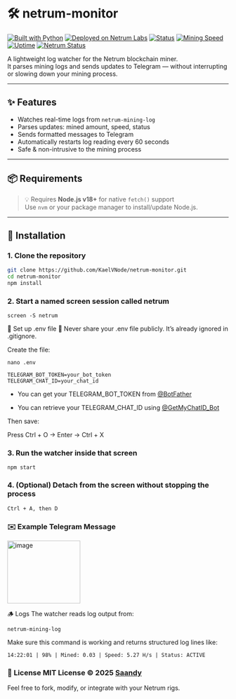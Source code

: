 # 🛠️ netrum-monitor

[![Built with Python](https://img.shields.io/badge/Built%20with-Python-blue?logo=python)](https://www.python.org/)
[![Deployed on Netrum Labs](https://img.shields.io/badge/Deployed%20on-Netrum%20Labs-blue)](https://netrum.io)
[![Status](https://img.shields.io/badge/shouldRespond-true-brightgreen)](#)
[![Mining Speed](https://img.shields.io/badge/Speed-5.3_H%2Fs-orange)](#)
[![Uptime](https://img.shields.io/badge/Uptime-99.99%25-brightgreen)](#)
[![Netrum Status](https://img.shields.io/badge/Netrum-Mining_Active-blue)](#)

A lightweight log watcher for the Netrum blockchain miner.  
It parses mining logs and sends updates to Telegram — without interrupting or slowing down your mining process.

---

## ✨ Features

- Watches real-time logs from `netrum-mining-log`
- Parses updates: mined amount, speed, status
- Sends formatted messages to Telegram
- Automatically restarts log reading every 60 seconds
- Safe & non-intrusive to the mining process

---

## 📦 Requirements

> 💡 Requires **Node.js v18+** for native `fetch()` support  
> Use `nvm` or your package manager to install/update Node.js.

---

## 🔧 Installation

### 1. Clone the repository

```bash
git clone https://github.com/KaelVNode/netrum-monitor.git
cd netrum-monitor
npm install
```
### 2. Start a named screen session called netrum
```
screen -S netrum
```
🔐 Set up .env file
📌 Never share your .env file publicly.
It’s already ignored in .gitignore.

Create the file:
```
nano .env
```
```
TELEGRAM_BOT_TOKEN=your_bot_token
TELEGRAM_CHAT_ID=your_chat_id
```
- You can get your TELEGRAM_BOT_TOKEN from [@BotFather](https://t.me/BotFather)

- You can retrieve your TELEGRAM_CHAT_ID using [@GetMyChatID_Bot](https://t.me/GetMyChatID_Bot)

Then save:

Press Ctrl + O → Enter → Ctrl + X

### 3. Run the watcher inside that screen
```
npm start
```
### 4. (Optional) Detach from the screen without stopping the process
```
Ctrl + A, then D
```

### ✉️ Example Telegram Message
<img width="166" height="143" alt="image" src="https://github.com/user-attachments/assets/8467d827-ddbe-4eb6-9d90-ff049431b8f9" />

🪵 Logs
The watcher reads log output from:
```
netrum-mining-log
```
Make sure this command is working and returns structured log lines like:
```
14:22:01 | 98% | Mined: 0.03 | Speed: 5.27 H/s | Status: ACTIVE
```
### 📄 License MIT License © 2025 [Saandy](https://github.com/KaelVNode/netrum-monitor)
Feel free to fork, modify, or integrate with your Netrum rigs.
